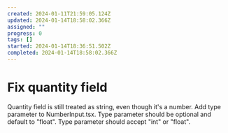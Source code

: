 ```yaml
---
created: 2024-01-11T21:59:05.124Z
updated: 2024-01-14T18:58:02.366Z
assigned: ""
progress: 0
tags: []
started: 2024-01-14T18:36:51.502Z
completed: 2024-01-14T18:58:02.366Z
---
```


# Fix quantity field

Quantity field is still treated as string, even though it's a number. Add type parameter to NumberInput.tsx. Type parameter should be optional and default to "float". Type parameter should accept "int" or "float".
